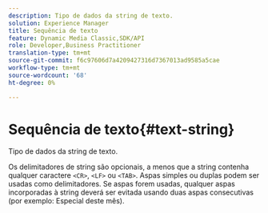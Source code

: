```yaml
---
description: Tipo de dados da string de texto.
solution: Experience Manager
title: Sequência de texto
feature: Dynamic Media Classic,SDK/API
role: Developer,Business Practitioner
translation-type: tm+mt
source-git-commit: f6c97606d7a4209427316d7367013ad9585a5cae
workflow-type: tm+mt
source-wordcount: '68'
ht-degree: 0%

---
```



# Sequência de texto{#text-string}

Tipo de dados da string de texto.

Os delimitadores de string são opcionais, a menos que a string contenha qualquer caractere `<CR>`, `<LF>` ou `<TAB>`. Aspas simples ou duplas podem ser usadas como delimitadores. Se aspas forem usadas, qualquer aspas incorporadas à string deverá ser evitada usando duas aspas consecutivas (por exemplo: Especial deste mês).